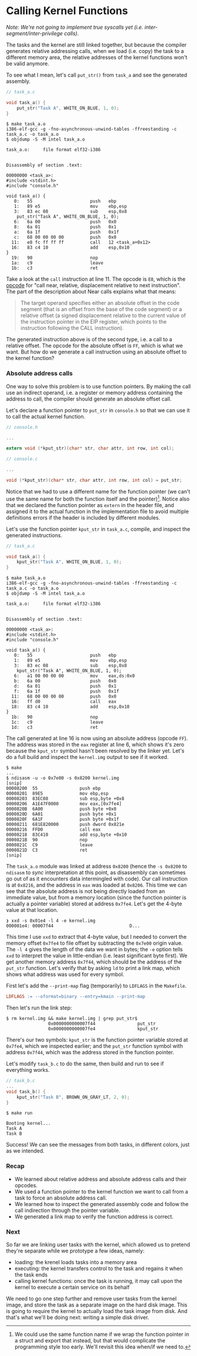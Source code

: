 # Calling Kernel Functions

_Note: We're not going to implement true syscalls yet (i.e. inter-segment/inter-privilege calls)._

The tasks and the kernel are still linked together, but because the compiler generates relative addressing calls, when we load (i.e. copy) the task to a different memory area, the relative addresses of the kernel functions won't be valid anymore.

To see what I mean, let's call `put_str()` from `task_a` and see the generated assembly.

```c
// task_a.c

void task_a() {
    put_str("Task A", WHITE_ON_BLUE, 1, 0);
}
```

```
$ make task_a.o
i386-elf-gcc -g -fno-asynchronous-unwind-tables -ffreestanding -c task_a.c -o task_a.o
$ objdump -S -M intel task_a.o

task_a.o:     file format elf32-i386


Disassembly of section .text:

00000000 <task_a>:
#include <stdint.h>
#include "console.h"

void task_a() {
   0:   55                      push   ebp
   1:   89 e5                   mov    ebp,esp
   3:   83 ec 08                sub    esp,0x8
    put_str("Task A", WHITE_ON_BLUE, 1, 0);
   6:   6a 00                   push   0x0
   8:   6a 01                   push   0x1
   a:   6a 1f                   push   0x1f
   c:   68 00 00 00 00          push   0x0
  11:   e8 fc ff ff ff          call   12 <task_a+0x12>
  16:   83 c4 10                add    esp,0x10
}
  19:   90                      nop
  1a:   c9                      leave  
  1b:   c3                      ret    
```

Take a look at the `call` instruction at line 11. The opcode is `E8`, which is the [opcode](https://c9x.me/x86/html/file_module_x86_id_26.html) for "call near, relative, displacement relative to next instruction". The part of the description about Near calls explains what that means:

> The target operand specifies either an absolute offset in the code segment (that is an offset from the base of the code segment) or a relative offset (a signed displacement relative to the current value of the instruction pointer in the EIP register, which points to the instruction following the CALL instruction).

The generated instruction above is of the second type, i.e. a call to a relative offset. The opcode for the absolute offset is `FF`, which is what we want. But how do we generate a call instruction using an absolute offset to the kernel function?

### Absolute address calls

One way to solve this problem is to use function pointers. By making the call use an indirect operand, i.e. a register or memory address containing the address to call, the compiler should generate an absolute offset call.

Let's declare a function pointer to `put_str` in `console.h` so that we can use it to call the actual kernel function.

```c
// console.h

...

extern void (*kput_str)(char* str, char attr, int row, int col);
```
```c
// console.c

...

void (*kput_str)(char* str, char attr, int row, int col) = put_str;
```

Notice that we had to use a different name for the function pointer (we can't use the same name for both the function itself and the pointer)[^1]. Notice also that we declared the function pointer as `extern` in the header file, and assigned it to the actual function in the implementation file to avoid multiple definitions errors if the header is included by different modules.

[^1]: We could use the same function name if we wrap the function pointer in a struct and export that instead, but that would complicate the programming style too early. We'll revisit this idea when/if we need to.

Let's use the function pointer `kput_str` in `task_a.c`, compile, and inspect the generated instructions.

```c
// task_a.c

void task_a() {
    kput_str("Task A", WHITE_ON_BLUE, 1, 0);
}
```

```
$ make task_a.o
i386-elf-gcc -g -fno-asynchronous-unwind-tables -ffreestanding -c task_a.c -o task_a.o
$ objdump -S -M intel task_a.o

task_a.o:     file format elf32-i386


Disassembly of section .text:

00000000 <task_a>:
#include <stdint.h>
#include "console.h"

void task_a() {
   0:   55                      push   ebp
   1:   89 e5                   mov    ebp,esp
   3:   83 ec 08                sub    esp,0x8
    kput_str("Task A", WHITE_ON_BLUE, 1, 0);
   6:   a1 00 00 00 00          mov    eax,ds:0x0
   b:   6a 00                   push   0x0
   d:   6a 01                   push   0x1
   f:   6a 1f                   push   0x1f
  11:   68 00 00 00 00          push   0x0
  16:   ff d0                   call   eax
  18:   83 c4 10                add    esp,0x10
}
  1b:   90                      nop
  1c:   c9                      leave  
  1d:   c3                      ret    
```

The call generated at line 16 is now using an absolute address (opcode `FF`). The address was stored in the `eax` register at line 6, which shows it's zero because the `kput_str` symbol hasn't been resolved by the linker yet. Let's do a full build and inspect the `kernel.img` output to see if it worked.

```
$ make
...
$ ndisasm -u -o 0x7e00 -s 0x8200 kernel.img
[snip]
00008200  55                push ebp
00008201  89E5              mov ebp,esp
00008203  83EC08            sub esp,byte +0x8
00008206  A1E47F0000        mov eax,[0x7fe4]
0000820B  6A00              push byte +0x0
0000820D  6A01              push byte +0x1
0000820F  6A1F              push byte +0x1f
00008211  681E820000        push dword 0x821e
00008216  FFD0              call eax
00008218  83C410            add esp,byte +0x10
0000821B  90                nop
0000821C  C9                leave
0000821D  C3                ret
[snip]
```

The `task_a.o` module was linked at address `0x8200` (hence the `-s 0x8200` to `ndisasm` to _sync_ interpretation at this point, as disassembly can sometimes go out of as it encounters data intermingled with code). Our call instruction is at `0x8216`, and the address in `eax` was loaded at `0x8206`. This time we can see that the absolute address is not being directly loaded from an immediate value, but from a memory location (since the function pointer is actually a pointer variable) stored at address `0x7fe4`. Let's get the 4-byte value at that location.

```
❯ xxd -s 0x01e4 -l 4 -e kernel.img
000001e4: 00007f44                             D...
```

This time I use `xxd` to extract that 4-byte value, but I needed to convert the memory offset `0x7fe4` to file offset by subtracting the `0x7e00` origin value. The `-l 4` gives the length of the data we want in bytes; the `-e` option tells `xxd` to interpret the value in little-endian (i.e. least significant byte first). We get another memory address `0x7f44`, which should be the address of the `put_str` function. Let's verify that by asking `ld` to print a link map, which shows what address was used for every symbol.

First let's add the `--print-map` flag (temporarily) to `LDFLAGS` in the `Makefile`.

```makefile
LDFLAGS := --oformat=binary --entry=kmain --print-map
```

Then let's run the link step:

```
$ rm kernel.img && make kernel.img | grep put_str$
                0x0000000000007f44                put_str
                0x0000000000007fe4                kput_str
```

There's our two symbols: `kput_str` is the function pointer variable stored at `0x7fe4`, which we inspected earlier; and the `put_str` function symbol with address `0x7f44`, which was the address stored in the function pointer.

Let's modify `task_b.c` to do the same, then build and run to see if everything works.

```c
// task_b.c
...
void task_b() {
    kput_str("Task B", BROWN_ON_GRAY_LT, 2, 0);
}
```

```
$ make run
```
```
Booting kernel...
Task A
Task B
```

Success! We can see the messages from both tasks, in different colors, just as we intended.

### Recap

* We learned about relative address and absolute address calls and their opcodes.
* We used a function pointer to the kernel function we want to call from a task to force an absolute address call.
* We learned how to inspect the generated assembly code and follow the call indirection through the pointer variable.
* We generated a link map to verify the function address is correct.

### Next

So far we are linking user tasks with the kernel, which allowed us to pretend they're separate while we prototype a few ideas, namely:
- loading: the krenel loads tasks into a memory area
- executing: the kernel transfers control to the task and regains it when the task ends
- calling kernel functions: once the task is running, it may call upon the kernel to execute a certain service on its behalf
   
We need to go one step further and remove user tasks from the kernel image, and store the task as a separate image on the hard disk image. This is going to require the kernel to actually load the task image from disk. And that's what we'll be doing next: writing a simple disk driver.